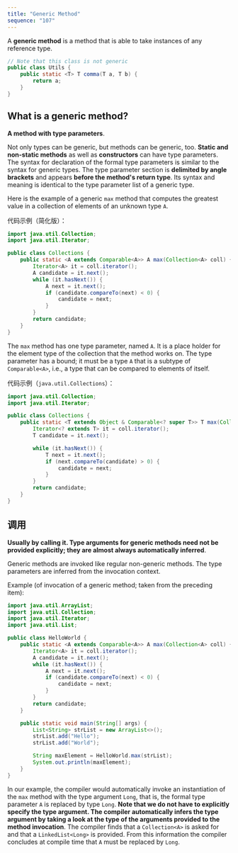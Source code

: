 ```yaml
---
title: "Generic Method"
sequence: "107"
---
```


A **generic method** is a method that is able to take instances of any reference type.

```java
// Note that this class is not generic
public class Utils {
    public static <T> T comma(T a, T b) {
        return a;
    }
}
```

## What is a generic method?

**A method with type parameters**.

Not only types can be generic, but methods can be generic, too.
**Static and non-static methods** as well as **constructors** can have type parameters.
The syntax for declaration of the formal type parameters is similar to the syntax for generic types.
The type parameter section is **delimited by angle brackets** and appears **before the method's return type**.
Its syntax and meaning is identical to the type parameter list of a generic type.

Here is the example of a generic `max` method that computes the greatest value in a collection of elements of an unknown type `A`.

代码示例（简化版）：

```java
import java.util.Collection;
import java.util.Iterator;

public class Collections {
    public static <A extends Comparable<A>> A max(Collection<A> coll) {
        Iterator<A> it = coll.iterator();
        A candidate = it.next();
        while (it.hasNext()) {
            A next = it.next();
            if (candidate.compareTo(next) < 0) {
                candidate = next;
            }
        }
        return candidate;
    }
}
```

The `max` method has one type parameter, named `A`.
It is a place holder for the element type of the collection that the method works on.
The type parameter has a bound; it must be a type `A` that is a subtype of `Comparable<A>`,
i.e., a type that can be compared to elements of itself.

代码示例（`java.util.Collections`）：

```java
import java.util.Collection;
import java.util.Iterator;

public class Collections {
    public static <T extends Object & Comparable<? super T>> T max(Collection<? extends T> coll) {
        Iterator<? extends T> it = coll.iterator();
        T candidate = it.next();

        while (it.hasNext()) {
            T next = it.next();
            if (next.compareTo(candidate) > 0) {
                candidate = next;
            }
        }
        return candidate;
    }
}
```

## 调用

**Usually by calling it. Type arguments for generic methods need not be provided explicitly; they are almost always automatically inferred**.

Generic methods are invoked like regular non-generic methods. The type parameters are inferred from the invocation context.

Example (of invocation of a generic method; taken from the preceding item):

```java
import java.util.ArrayList;
import java.util.Collection;
import java.util.Iterator;
import java.util.List;

public class HelloWorld {
    public static <A extends Comparable<A>> A max(Collection<A> coll) {
        Iterator<A> it = coll.iterator();
        A candidate = it.next();
        while (it.hasNext()) {
            A next = it.next();
            if (candidate.compareTo(next) < 0) {
                candidate = next;
            }
        }
        return candidate;
    }

    public static void main(String[] args) {
        List<String> strList = new ArrayList<>();
        strList.add("Hello");
        strList.add("World");

        String maxElement = HelloWorld.max(strList);
        System.out.println(maxElement);
    }
}
```

In our example, the compiler would automatically invoke an instantiation of the `max` method with the type argument `Long`,
that is, the formal type parameter `A` is replaced by type `Long`.
**Note that we do not have to explicitly specify the type argument.
The compiler automatically infers the type argument by taking a look at the type of the arguments provided to the method invocation**.
The compiler finds that a `Collection<A>` is asked for and that a `LinkedList<Long>` is provided.
From this information the compiler concludes at compile time that `A` must be replaced by `Long`.
